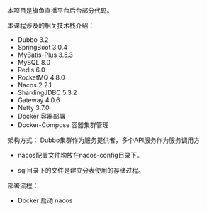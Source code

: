 本项目是旗鱼直播平台后台部分代码。

本课程涉及的相关技术栈介绍：
- Dubbo 3.2
- SpringBoot 3.0.4
- MyBatis-Plus 3.5.3
- MySQL 8.0
- Redis 6.0
- RocketMQ 4.8.0
- Nacos 2.2.1
- ShardingJDBC 5.3.2
- Gateway 4.0.6
- Netty 3.7.0
- Docker 容器部署
- Docker-Compose 容器集群管理

架构方式：
Dubbo集群作为服务提供者，多个API服务作为服务调用方

- nacos配置文件均放在nacos-config目录下。

- sql目录下的文件是建立分表使用的存储过程。

部署流程：
- Docker 启动 nacos